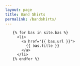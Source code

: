 ```yaml
---
layout: page
title: Band Shirts
permalink: /bandshirts/
---
```


<!--
	{% for category in bas.tags %}<span><a href="{{ site.baseurl }}categories/#{{ category }}" class="reserved">{{ category }}</a>{% if forloop.last != true %}&nbsp;{% endif %}</span>{% endfor %}
-->

<ul class="posts">

	{% for bas in site.bas %}
	  <li>
	    <a href="{{ bas.url }}">
	      {{ bas.title }}
	    </a>
	  </li>
	{% endfor %}
</ul>
